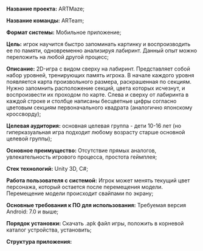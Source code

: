**Название проекта:** ARTMaze;

**Название команды:** ARTeam;

**Формат системы:** Мобильное приложение;

**Цель:** игрок научится быстро запоминать картинку и воспроизводить ее по памяти, одновременно анализируя лабиринт.
Данный опыт можно переложить на любой другой процесс;

**Описание:** 2D-игра с видом сверху на лабиринт. Представляет собой набор уровней, тренирующих память игрока.
В начале каждого уровня появляется карта произвольного размера, раскрашенная по секциям. Нужно запомнить расположение секций,
цвета которых исчезнут, и воcпроизвести их проходом по карте. Слева и сверху от лабиринта в каждой строке и столбце написаны
бесцветные цифры согласно цветовым секциям первоначального квадрата (аналогично японскому кроссворду);

**Целевая аудитория:** основная целевая группа - дети 10-16 лет (но гиперказуальная игра подходит любому возрасту старше основной целевой группы);

**Основное преимущество:** Отсутствие прямых аналогов, увлекательность игрового процесса, простота геймплея;

**Стек технологий:** Unity 3D, C#;

**Работа пользователя с системой:** Игрок может менять текущий цвет персонажа, который остается после перемещения модели.
Перемещение модели происходит свайпами по экрану;

**Основные требования к ПО для использования:** Требуемая версия Android: 7.0 и выше;

**Порядок установки:** Скачать .apk файл игры, положить в корневой каталог устройства, установить;

**Структура приложения:**
